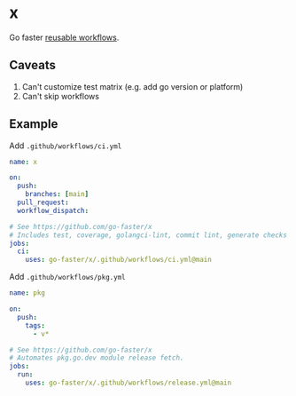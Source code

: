 # x

Go faster [reusable workflows](https://docs.github.com/en/actions/learn-github-actions/reusing-workflows).

## Caveats

1) Can't customize test matrix (e.g. add go version or platform)
2) Can't skip workflows

## Example

Add `.github/workflows/ci.yml`
```yaml
name: x

on:
  push:
    branches: [main]
  pull_request:
  workflow_dispatch:

# See https://github.com/go-faster/x
# Includes test, coverage, golangci-lint, commit lint, generate checks
jobs:
  ci:
    uses: go-faster/x/.github/workflows/ci.yml@main
```

Add `.github/workflows/pkg.yml`
```yaml
name: pkg

on:
  push:
    tags:
      - v*

# See https://github.com/go-faster/x
# Automates pkg.go.dev module release fetch.
jobs:
  run:
    uses: go-faster/x/.github/workflows/release.yml@main
```